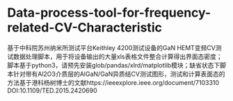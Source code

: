 # Data-process-tool-for-frequency-related-CV-Characteristic
基于中科院苏州纳米所测试平台Keithley 4200测试设备的GaN HEMT变频CV测试数据处理脚本，用于将设备输出的大量xls表格文件整合计算得出界面态密度；脚本基于python3，请预先安装glob/pandas/xlrd/matplotlib模块；缺省状态下脚本针对带有Al2O3介质层的AlGaN/GaN异质结CV测试图形，测试和计算表面态的方法基于港科杨树博士的文献https://ieeexplore.ieee.org/document/7103310
DOI:10.1109/TED.2015.2420690

